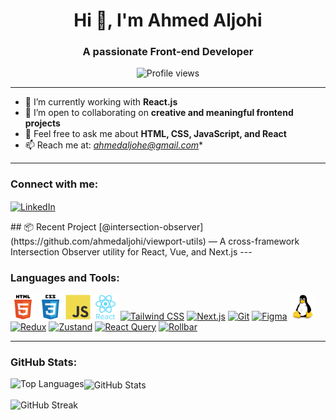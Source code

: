 <h1 align="center">Hi 👋, I'm Ahmed Aljohi </h1>
<h3 align="center">A passionate Front-end Developer</h3>

<p align="center">
  <img src="https://komarev.com/ghpvc/?username=AhmedAljohi&label=Profile%20views&color=0e75b6&style=flat" alt="Profile views" />
</p>

---

- 🔭 I’m currently working with **React.js**
- 🤝 I’m open to collaborating on **creative and meaningful frontend projects**
- 💬 Feel free to ask me about **HTML, CSS, JavaScript, and React**
- 📫 Reach me at: *ahmedaljohe@gmail.com**

---

<h3 align="left">Connect with me:</h3>
<p align="left">
  <a href="https://www.linkedin.com/in/ahmed-aljohi-093b9322b/" target="_blank">
    <img align="center" src="https://raw.githubusercontent.com/rahuldkjain/github-profile-readme-generator/master/src/images/icons/Social/linked-in-alt.svg" alt="LinkedIn" height="30" width="40" />
  </a>
</p>
## 📦 Recent Project
[@intersection-observer](https://github.com/ahmedaljohi/viewport-utils) — A cross-framework Intersection Observer utility for React, Vue, and Next.js
---

<h3 align="left">Languages and Tools:</h3>
<p align="left">
  <a href="https://developer.mozilla.org/en-US/docs/Web/HTML" target="_blank"><img src="https://raw.githubusercontent.com/devicons/devicon/master/icons/html5/html5-original-wordmark.svg" alt="HTML5" width="40" height="40"/></a>
  <a href="https://developer.mozilla.org/en-US/docs/Web/CSS" target="_blank"><img src="https://raw.githubusercontent.com/devicons/devicon/master/icons/css3/css3-original-wordmark.svg" alt="CSS3" width="40" height="40"/></a>
  <a href="https://developer.mozilla.org/en-US/docs/Web/JavaScript" target="_blank"><img src="https://raw.githubusercontent.com/devicons/devicon/master/icons/javascript/javascript-original.svg" alt="JavaScript" width="40" height="40"/></a>
  <a href="https://reactjs.org/" target="_blank"><img src="https://raw.githubusercontent.com/devicons/devicon/master/icons/react/react-original-wordmark.svg" alt="React" width="40" height="40"/></a>
  <a href="https://tailwindcss.com/" target="_blank"><img src="https://www.vectorlogo.zone/logos/tailwindcss/tailwindcss-icon.svg" alt="Tailwind CSS" width="40" height="40"/></a>
  <a href="https://nextjs.org/" target="_blank"><img src="https://cdn.worldvectorlogo.com/logos/nextjs-2.svg" alt="Next.js" width="40" height="40"/></a>
  <a href="https://git-scm.com/" target="_blank"><img src="https://www.vectorlogo.zone/logos/git-scm/git-scm-icon.svg" alt="Git" width="40" height="40"/></a>
  <a href="https://www.figma.com/" target="_blank"><img src="https://www.vectorlogo.zone/logos/figma/figma-icon.svg" alt="Figma" width="40" height="40"/></a>
  <a href="https://www.linux.org/" target="_blank"><img src="https://raw.githubusercontent.com/devicons/devicon/master/icons/linux/linux-original.svg" alt="Linux" width="40" height="40"/></a>
  <a href="https://github.com/pmndrs/zustand" target="_blank"><img src="https://www.vectorlogo.zone/logos/js_redux/js_redux-ar21.svg" alt="Redux" width="60" height="40"/></a>
  <a href="https://github.com/pmndrs/zustand" target="_blank"><img src="https://github.com/prplx/svg-logos/blob/master/svg/Zustand.svg" alt="Zustand" width="40" height="40"/></a>
  <a href="https://tanstack.com/query" target="_blank"><img src="https://github.com/gilbarbara/logos/blob/main/logos/react-query-icon.svg" alt="React Query" width="40" height="40"/></a>
  <a href="https://rollbar.com/" target="_blank"><img src="https://github.com/gilbarbara/logos/blob/main/logos/rollbar-icon.svg" alt="Rollbar" width="40" height="40"/></a>
</p>

---

<h3 align="left">GitHub Stats:</h3>
<p><img align="left" src="https://github-readme-stats.vercel.app/api/top-langs?username=AhmedAljohi&show_icons=true&locale=en&layout=compact" alt="Top Languages" /></p>
<p><img align="center" src="https://github-readme-stats.vercel.app/api?username=AhmedAljohi&show_icons=true&locale=en" alt="GitHub Stats" /></p>
<p><img align="center" src="https://github-readme-streak-stats.herokuapp.com/?user=AhmedAljohi&" alt="GitHub Streak" /></p>
